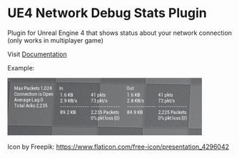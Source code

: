 # UE4 Network Debug Stats Plugin

Plugin for Unreal Engine 4 that shows status about your network connection (only works in multiplayer game)

Visit [Documentation](https://docs.google.com/document/d/1D3PE6ibo-3cLPPUiWir1Yz2a_qjuSRyWbEI6FWY86aw/edit?usp=sharing)

Example:

![Screenshot](Sample.png)

Icon by Freepik: https://www.flaticon.com/free-icon/presentation_4296042
